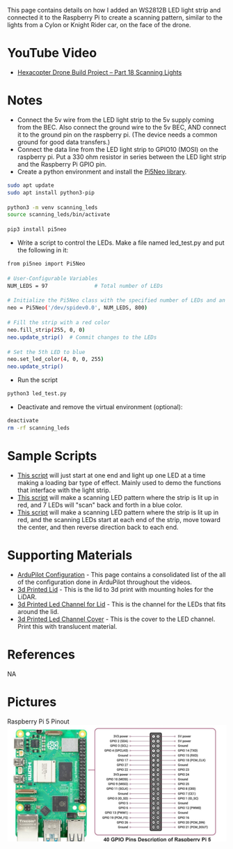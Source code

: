 This page contains details on how I added an WS2812B LED light strip and connected it to the Raspberry Pi to create a scanning pattern, similar to the lights from a Cylon or Knight Rider car, on the face of the drone.

# YouTube Video
- [Hexacopter Drone Build Project – Part 18 Scanning Lights](https://youtu.be/pLxJSA_ptMY)

# Notes
- Connect the 5v wire from the LED light strip to the 5v supply coming from the BEC. Also connect the ground wire to the 5v BEC, AND connect it to the ground pin on the raspberry pi. (The device needs a common ground for good data transfers.)
- Connect the data line from the LED light strip to GPIO10 (MOSI) on the raspberry pi. Put a 330 ohm resistor in series between the LED light strip and the Raspberry Pi GPIO pin.
- Create a python environment and install the [Pi5Neo library](https://pypi.org/project/Pi5Neo/).
```sh
sudo apt update
sudo apt install python3-pip

python3 -m venv scanning_leds
source scanning_leds/bin/activate

pip3 install pi5neo
```

- Write a script to control the LEDs. Make a file named led_test.py and put the following in it:
```sh
from pi5neo import Pi5Neo

# User-Configurable Variables
NUM_LEDS = 97               # Total number of LEDs

# Initialize the Pi5Neo class with the specified number of LEDs and an SPI speed of 800kHz
neo = Pi5Neo('/dev/spidev0.0', NUM_LEDS, 800)

# Fill the strip with a red color
neo.fill_strip(255, 0, 0)
neo.update_strip()  # Commit changes to the LEDs

# Set the 5th LED to blue
neo.set_led_color(4, 0, 0, 255)
neo.update_strip()   
```

- Run the script
```sh
python3 led_test.py
```

- Deactivate and remove the virtual environment (optional):
```sh
deactivate
rm -rf scanning_leds
```


# Sample Scripts
- [This script](../../src/sample03_neopixel_examples/loading_bar.py) will just start at one end and light up one LED at a time making a loading bar type of effect. Mainly used to demo the functions that interface with the light strip.
- [This script](../../src/sample03_neopixel_examples/cylon_scan.py) will make a scanning LED pattern where the strip is lit up in red, and 7 LEDs will "scan" back and forth in a blue color.
- [This script](../../src/sample03_neopixel_examples/cylon_scan_dual_end.py) will make a scanning LED pattern where the strip is lit up in red, and the scanning LEDs start at each end of the strip, move toward the center, and then reverse direction back to each end.


# Supporting Materials
- [ArduPilot Configuration](../ArduPilot-Config/ArduPilot-Config.md) - This page contains a consolidated list of the all of the configuration done in ArduPilot throughout the videos.
- [3d Printed Lid](../../3d-print-files/drone-top-lid/Drone%20Top%20Lid.stl) - This is the lid to 3d print with mounting holes for the LiDAR.
- [3d Printed Led Channel for Lid](../../3d-print-files/drone-top-lid/Drone%20Top%20Lid%20LED%20Channel.stl) - This is the channel for the LEDs that fits around the lid.
- [3d Printed Led Channel Cover](../../3d-print-files/drone-top-lid/Drone%20Top%20Lid%20LED%20Face.stl) - This is the cover to the LED channel. Print this with translucent material.

# References 
NA

# Pictures
Raspberry Pi 5 Pinout
![Raspberry Pi 5 Pinout](./images/Raspberry-Pi-5-Pinout.jpg)